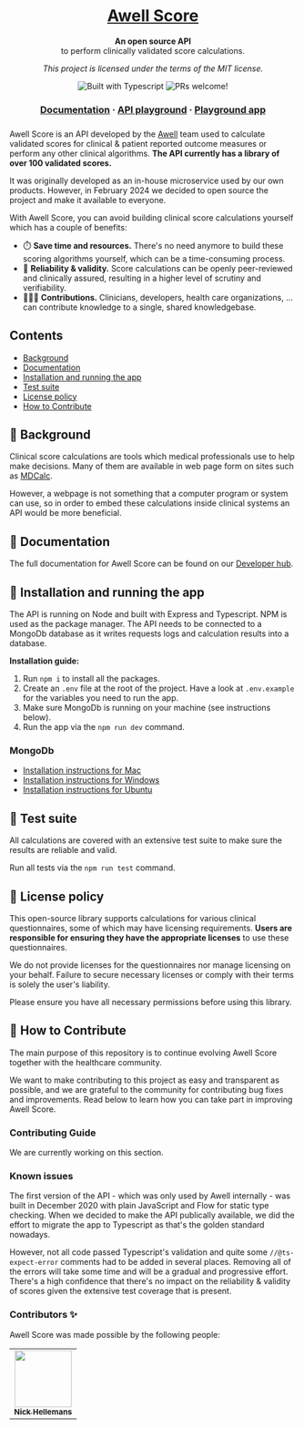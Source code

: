 <h1 align="center">
  <a href="https://developers.awellhealth.com/awell-score/">
    Awell Score
  </a>
</h1>

<p align="center">
  <strong>An open source API</strong><br>
  to perform clinically validated score calculations.
</p>

<p align="center">
  <i>This project is licensed under the terms of the MIT license.</i>
</p>

<p align="center">
    <img src="https://badgen.net/badge/-/TypeScript?icon=typescript&label&labelColor=blue&color=555555" alt="Built with Typescript" />
    <img src="https://img.shields.io/badge/PRs-welcome-brightgreen.svg" alt="PRs welcome!" />
</p>

<h3 align="center" style='margin-bottom: 24px;'>
  <a href="https://developers.awellhealth.com/awell-score">Documentation</a>
  <span> · </span>
  <a href="https://developers.awellhealth.com/awell-score/developer-tools/api-playground">API playground</a>
  <span> · </span>
  <a href="https://score.awellhealth.com">Playground app</a>
</h3>

Awell Score is an API developed by the [Awell](http://awell.health/) team used to calculate validated scores for clinical & patient reported outcome measures or perform any other clinical algorithms. **The API currently has a library of over 100 validated scores.**

It was originally developed as an in-house microservice used by our own products. However, in February 2024 we decided to open source the project and make it available to everyone.

With Awell Score, you can avoid building clinical score calculations yourself which has a couple of benefits:

- ⏱️ **Save time and resources.** There's no need anymore to build these scoring algorithms yourself, which can be a time-consuming process.
- 📏 **Reliability & validity.** Score calculations can be openly peer-reviewed and clinically assured, resulting in a higher level of scrutiny and verifiability.
- 🧑‍🤝‍🧑 **Contributions.** Clinicians, developers, health care organizations, ... can contribute knowledge to a single, shared knowledgebase.

## Contents

- [Background](#-background)
- [Documentation](#-documentation)
- [Installation and running the app](#-installation-and-running-the-app)
- [Test suite](#-test-suite)
- [License policy](#-license-policy)
- [How to Contribute](#-how-to-contribute)

## 📜 Background

Clinical score calculations are tools which medical professionals use to help make decisions. Many of them are available in web page form on sites such as [MDCalc](https://www.mdcalc.com/).

However, a webpage is not something that a computer program or system can use, so in order to embed these calculations inside clinical systems an API would be more beneficial.

## 📖 Documentation

The full documentation for Awell Score can be found on our [Developer hub](https://developers.awellhealth.com/awell-score/docs/getting-started/what-is-awell-score).

## 🎉 Installation and running the app

The API is running on Node and built with Express and Typescript. NPM is used as the package manager. The API needs to be connected to a MongoDb database as it writes requests logs and calculation results into a database.

**Installation guide:**

1. Run `npm i` to install all the packages.
2. Create an `.env` file at the root of the project. Have a look at `.env.example` for the variables you need to run the app.
3. Make sure MongoDb is running on your machine (see instructions below).
4. Run the app via the `npm run dev` command.

### MongoDb

- [Installation instructions for Mac](https://docs.mongodb.com/manual/tutorial/install-mongodb-on-os-x/)
- [Installation instructions for Windows](https://docs.mongodb.com/manual/tutorial/install-mongodb-on-windows/)
- [Installation instructions for Ubuntu](https://docs.mongodb.com/manual/tutorial/install-mongodb-on-ubuntu/)

## 🧪 Test suite

All calculations are covered with an extensive test suite to make sure the results are reliable and valid.

Run all tests via the `npm run test` command.

## 🪪 License policy

This open-source library supports calculations for various clinical questionnaires, some of which may have licensing requirements. **Users are responsible for ensuring they have the appropriate licenses** to use these questionnaires.

We do not provide licenses for the questionnaires nor manage licensing on your behalf. Failure to secure necessary licenses or comply with their terms is solely the user's liability.

Please ensure you have all necessary permissions before using this library.

## 👏 How to Contribute

The main purpose of this repository is to continue evolving Awell Score together with the healthcare community.

We want to make contributing to this project as easy and transparent as possible, and we are grateful to the community for contributing bug fixes and improvements. Read below to learn how you can take part in improving Awell Score.

### Contributing Guide

We are currently working on this section.

### Known issues

The first version of the API - which was only used by Awell internally - was built in December 2020 with plain JavaScript and Flow for static type checking. When we decided to make the API publically available, we did the effort to migrate the app to Typescript as that's the golden standard nowadays.

However, not all code passed Typescript's validation and quite some `//@ts-expect-error` comments had to be added in several places. Removing all of the errors will take some time and will be a gradual and progressive effort. There's a high confidence that there's no impact on the reliability & validity of scores given the extensive test coverage that is present.

### Contributors ✨

Awell Score was made possible by the following people:

<table>
  <tbody>
    <tr>
      <td align="center"><a href="https://www.linkedin.com/in/nckhell/"><img src="https://media-exp1.licdn.com/dms/image/C4D03AQEYDXgdp2oo9Q/profile-displayphoto-shrink_800_800/0/1539797053431?e=1669852800&v=beta&t=fR7HyaFffJOw3obemS-aw611YwQiHNbCAj_7GVlPIPY" width="100px;" alt=""/><br /><sub><b>Nick Hellemans</b></sub></a></td>
    </tr>
  </tbody>
</table>
